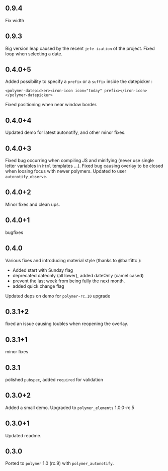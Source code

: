 ## 0.9.4

Fix width

## 0.9.3

Big version leap caused by the recent `jefe-ization` of the project.
Fixed loop when selecting a date.

## 0.4.0+5

Added possibility to specify a `prefix` or a `suffix` inside the datepicker :
```
<polymer-datepicker><iron-icon icon="today" prefix></iron-icon></polymer-datepicker>
```

Fixed positioning when near window border.

## 0.4.0+4

Updated demo for latest autonotify, and other minor fixes.

## 0.4.0+3

Fixed bug occurring when compiling JS and minifying (never use single letter variables in `html` templates ...).
Fixed bug causing overlay to be closed when loosing focus with newer polymers.
Updated to user `autonotify_observe`.

## 0.4.0+2

Minor fixes and clean ups.

## 0.4.0+1

bugfixes

## 0.4.0

Various fixes and introducing material style (thanks to @barfittc ):
 - Added start with Sunday flag
 - deprecated dateonly (all lower), added dateOnly (camel cased) 
 - prevent the last week from being fully the next month.
 - added quick change flag

Updated deps on demo for `polymer-rc.10` upgrade
 
## 0.3.1+2

fixed an issue causing toubles when reopening the overlay.

## 0.3.1+1

minor fixes

## 0.3.1

polished `pubspec`, added `required` for validation

## 0.3.0+2

Added a small demo.
Upgraded to `polymer_elements` 1.0.0-rc.5

## 0.3.0+1

Updated readme.

## 0.3.0

Ported to `polymer` 1.0 (rc.9) with `polymer_autonotify`.
